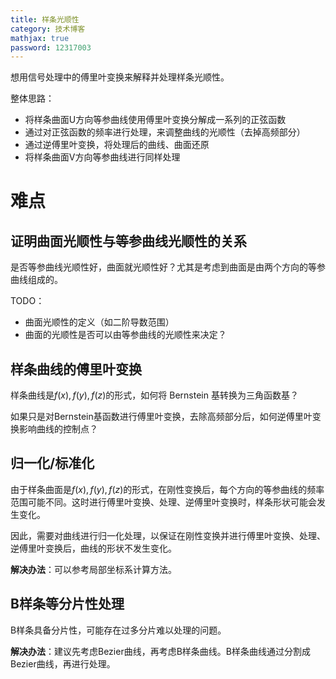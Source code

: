 ```yaml
---
title: 样条光顺性
category: 技术博客
mathjax: true
password: 12317003
---
```


想用信号处理中的傅里叶变换来解释并处理样条光顺性。

整体思路：
- 将样条曲面U方向等参曲线使用傅里叶变换分解成一系列的正弦函数
- 通过对正弦函数的频率进行处理，来调整曲线的光顺性（去掉高频部分）
- 通过逆傅里叶变换，将处理后的曲线、曲面还原
- 将样条曲面V方向等参曲线进行同样处理

# 难点

## 证明曲面光顺性与等参曲线光顺性的关系

是否等参曲线光顺性好，曲面就光顺性好？尤其是考虑到曲面是由两个方向的等参曲线组成的。

TODO：
- 曲面光顺性的定义（如二阶导数范围）
- 曲面的光顺性是否可以由等参曲线的光顺性来决定？

## 样条曲线的傅里叶变换

样条曲线是$f(x), f(y), f(z)$的形式，如何将 Bernstein 基转换为三角函数基？

如果只是对Bernstein基函数进行傅里叶变换，去除高频部分后，如何逆傅里叶变换影响曲线的控制点？

## 归一化/标准化

由于样条曲面是$f(x), f(y), f(z)$的形式，在刚性变换后，每个方向的等参曲线的频率范围可能不同。这时进行傅里叶变换、处理、逆傅里叶变换时，样条形状可能会发生变化。

因此，需要对曲线进行归一化处理，以保证在刚性变换并进行傅里叶变换、处理、逆傅里叶变换后，曲线的形状不发生变化。

**解决办法**：可以参考局部坐标系计算方法。

## B样条等分片性处理

B样条具备分片性，可能存在过多分片难以处理的问题。

**解决办法**：建议先考虑Bezier曲线，再考虑B样条曲线。B样条曲线通过分割成Bezier曲线，再进行处理。
